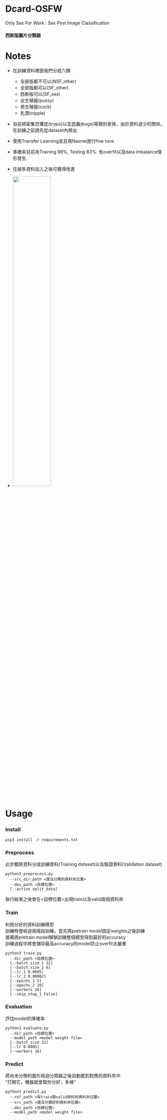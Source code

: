 # Dcard-OSFW
Only Sex For Work : Sex Post Image Classification
####  西斯版圖片分類器

# Notes
* 在訓練資料裡面我們分成六類
  *  全部版都不可以(NSF_other)
  *  全部版都可以(SF_other)
  *  西斯版可以(SF_sex)
  *  女生殖器(pussy)
  *  男生殖器(cock)
  *  乳頭(nipple)
  
* 目前將密集恐懼症(trypo)以及昆蟲(bugs)等類別拿掉，由於資料過少的關係，在訓練之前請先從dataset內移出
* 使用Transfer Learning並且用Nasnet進行fine tune
* 準確率目前為Training 98%, Testing 83%. 有overfit以及data imbalance情形發生.
* 在越多資料加入之後可獲得改進
* <img src="https://github.com/Dcard/Dcard-OSFW/blob/master/confuse.png?raw=true" width="50%" align=center />
# Usage
### Install
```
pip3 install -r requirements.txt
```

###  Preprocess
此步驟將資料分成訓練資料(Training dataset)以及驗證資料(Validation dataset)
```
python3 preprocess.py 
  --src_dir_path <還沒分開的資料夾位置> 
  --des_path <目標位置>
  [--action split_data] 
```
執行結束之後會在<目標位置>出現train以及valid兩個資料夾
###  Train
利用分好的資料訓練模型 \
訓練時會經過兩階段訓練，首先將pretrain model固定weights之後訓練 \
接著將pretrain model解鎖訓練整個模型得到最好的accuracy \
訓練過程中將會儲存最高accuracy的model防止overfit太嚴重
```
python3 train.py 
  --dir_path <目標位置> 
  [--batch_size_1 32]
  [--batch_size_2 6]
  [--lr_1 0.0005]
  [--lr_2 0.00002]
  [--epochs_1 5]
  [--epochs_2 20]
  [--workers 16]
  [--skip_step_1 False]
```
###  Evaluation
評估model的準確率
```
python3 evaluate.py
  --dir_path <目標位置> 
  --model_path <model weight file>
  [--batch_size 32]
  [--lr 0.0005]
  [--workers 16]
```
###  Predict
將尚未分類的圖片經過分類器之後自動擺到對應的資料夾中 \
“打開它，機器就會幫你分好，多棒”
```
python3 predict.py
  --ref_path <有train跟valid資料的資料夾位置>
  --src_path <還沒分類好的資料夾位置>
  --des_path <目標位置> 
  --model_path <model weight file>
```
